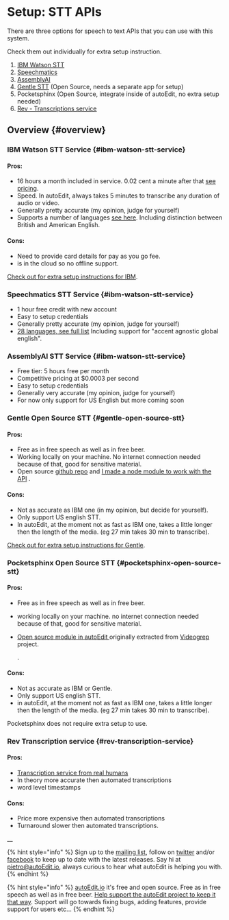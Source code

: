 # Setup: STT APIs

There are three options for speech to text APIs that you can use with this system.

Check them out individually for extra setup instruction.

1. [IBM Watson STT](setup-stt-apis-ibm.md)
2. [Speechmatics](setup-stt-apis-speechmatics.md)
3. [AssemblyAI](setup-stt-apis-assemblyai.md)
4. [Gentle STT](setup-stt-apis-gentle.md) \(Open Source, needs a separate app for setup\)
5. Pocketsphinx \(Open Source, integrate inside of autoEdit, no extra setup needed\)
6. [Rev - Transcriptions service](setup-stt-apis-rev.md)

## Overview {#overview}

### IBM Watson STT Service {#ibm-watson-stt-service}

#### Pros:

* 16 hours a month included in service. 0.02 cent a minute after that [see pricing](https://console.ng.bluemix.net/catalog/services/speech-to-text).
* Speed. In autoEdit, always takes 5 minutes to transcribe any duration of audio or video.
* Generally pretty accurate \(my opinion, judge for yourself\)
* Supports a number of languages [see here](https://console.ng.bluemix.net/catalog/services/speech-to-text). Including distinction between British and American English.

#### Cons:

* Need to provide card details for pay as you go fee.
* is in the cloud so no offline support.

[Check out for extra setup instructions for IBM](setup-stt-apis-ibm.md).

### Speechmatics STT Service {#ibm-watson-stt-service}

* 1 hour free credit with new account 
* Easy to setup credentials 
* Generally pretty accurate \(my opinion, judge for yourself\)
* [28 languages, see full list](https://www.speechmatics.com/language-support/) Including support for "accent agnostic global english".

### AssemblyAI STT Service {#ibm-watson-stt-service}

*  Free tier: 5 hours free per month
* Competitive pricing at $0.0003 per second
* Easy to setup credentials 
* Generally very accurate \(my opinion, judge for yourself\)
* For now only support for US English but more coming soon

### Gentle Open Source STT {#gentle-open-source-stt}

#### Pros:

* Free as in free speech as well as in free beer.
* Working locally on your machine. No internet connection needed because of that, good for sensitive material.
* Open source [github repo](https://lowerquality.com/gentle) and [I made a node module to work with the API](https://github.com/OpenNewsLabs/gentle_stt_node) .

#### Cons:

* Not as accurate as IBM one \(in my opinion, but decide for yourself\).
* Only support US english STT.
* In autoEdit, at the moment not as fast as IBM one, takes a little longer then the length of the media. \(eg 27 min takes 30 min to transcribe\).

[Check out for extra setup instructions for Gentle](https://github.com/pietrop/autoEdit_2_user_manual/tree/d5c8cea5ec4e2a1cee11515e8a838d832407badc/setup-stt-apis-gentle.md).

### Pocketsphinx Open Source STT {#pocketsphinx-open-source-stt}

#### Pros:

* Free as in free speech as well as in free beer.
* working locally on your machine. no internet connection needed because of that, good for sensitive material.
* [Open source module in autoEdit ](https://github.com/OpenNewsLabs/autoEdit_2)originally extracted from [Videogrep](https://github.com/antiboredom/videogrep) project.

  .

#### Cons:

* Not as accurate as IBM or Gentle.
* Only support US english STT.
* in autoEdit, at the moment not as fast as IBM one, takes a little longer then the length of the media. \(eg 27 min takes 30 min to transcribe\).

Pocketsphinx does not require extra setup to use.

### Rev Transcription service {#rev-transcription-service}

#### Pros:

* [Transcription service from real humans](https://www.rev.com/transcription)
* In theory more accurate then automated transcriptions
* word level timestamps 

#### Cons:

* Price more expensive then automated transcriptions
* Turnaround slower then automated transcriptions.

\_\_

{% hint style="info" %}
Sign up to the [mailing list](http://eepurl.com/cMzwSX), follow on [twitter](http://twitter.com/autoEdit2) and/or [facebook](https://www.facebook.com/autoEdit.io/) to keep up to date with the latest releases. Say hi at [pietro@autoEdit.io](mailto:pietro@autoEdit.io?Subject=Hello), always curious to hear what autoEdit is helping you with.
{% endhint %}

{% hint style="info" %}
[autoEdit.io](http://www.autoEdit.io) it's free and open source. Free as in free speech as well as in free beer. [Help support the autoEdit project to keep it that way](https://donorbox.org/c9762eef-0e08-468e-90cb-2d00643697f8?recurring=true). Support will go towards fixing bugs, adding features, provide support for users etc...
{% endhint %}



